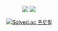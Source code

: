 <meta charset="UTF-8">

<div align="center">

<a href="https://music.apple.com/profile/dlwnstj" target="_blank"><img src="https://img.shields.io/badge/Music-FA243C?style=for-the-badge&logo=Apple&logoColor=white"/></a>
<a href="https://www.instagram.com/suudohtreovlic" target="_blank"><img src="https://img.shields.io/badge/Instagram-%23E4405F.svg?style=for-the-badge&logo=Instagram&logoColor=white"/></a>

[![Solved.ac
프로필](http://mazassumnida.wtf/api/generate_badge?boj=dlwhdqh)](https://solved.ac/dlwhdqh)
</div>
